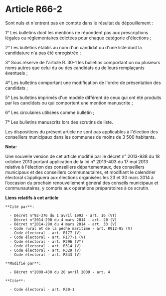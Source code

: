 # Article R66-2

Sont nuls et n'entrent pas en compte dans le résultat du dépouillement : 

1° Les bulletins dont les mentions ne répondent pas aux prescriptions légales ou réglementaires édictées pour chaque
catégorie d'élections ; 

2° Les bulletins établis au nom d'un candidat ou d'une liste dont la candidature n'a pas été enregistrée ; 

3° Sous réserve de l'article R. 30-1 les bulletins comportant un ou plusieurs noms autres que celui du ou des candidats ou de
leurs remplaçants éventuels ; 

4° Les bulletins comportant une modification de l'ordre de présentation des candidats ; 

5° Les bulletins imprimés d'un modèle différent de ceux qui ont été produits par les candidats ou qui comportent une mention
manuscrite ; 

6° Les circulaires utilisées comme bulletin ; 

7° Les bulletins manuscrits lors des scrutins de liste. 

Les dispositions du présent article ne sont pas applicables à l'élection des conseillers municipaux dans les communes de
moins de 3 500 habitants.

**Nota:**

Une nouvelle version de cet article modifié par le décret n° 2013-938 du 18 octobre 2013 portant application de la loi n°
2013-403 du 17 mai 2013 relative à l'élection des conseillers départementaux, des conseillers municipaux et des conseillers
communautaires, et modifiant le calendrier électoral s’appliquera aux élections organisées les 23 et 30 mars 2014 à
l’occasion du prochain renouvellement général des conseils municipaux et communautaires, y compris aux opérations
préparatoires à ce scrutin.

**Liens relatifs à cet article**

	**Cité par**:

	  - Décret n°92-376 du 1 avril 1992 - art. 16 (VT)
	  - Décret n°2014-290 du 4 mars 2014 - art. 20 (V)
	  - Décret n°2014-290 du 4 mars 2014 - art. 33 (V)
	  - Code rural et de la pêche maritime - art. R912-95 (V)
	  - Code électoral - art. R177 (V)
	  - Code électoral - art. R177-1 (V)
	  - Code électoral - art. R296 (VT)
	  - Code électoral - art. R314 (V)
	  - Code électoral - art. R329 (V)
	  - Code électoral - art. R343 (V)

	**Modifié par**:

	  - Décret n°2009-430 du 20 avril 2009 - art. 4

	**Cite**:

	  - Code électoral - art. R30-1
